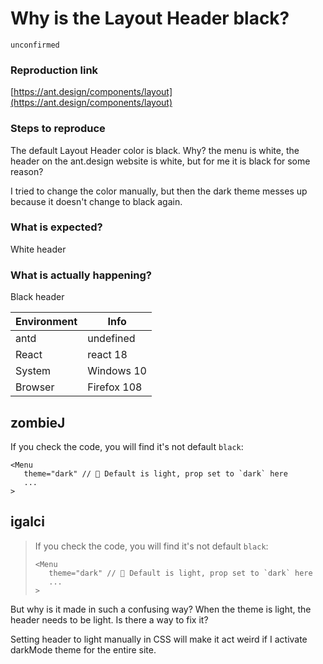 # Why is the Layout Header black?

`unconfirmed`

### Reproduction link

[https://ant.design/components/layout](https://ant.design/components/layout)

### Steps to reproduce

The default Layout Header color is black. Why? the menu is white, the header on the ant.design website is white, but for me it is black for some reason?

I tried to change the color manually, but then the dark theme messes up because it doesn't change to black again.

### What is expected?

White header

### What is actually happening?

Black header

| Environment | Info        |
| ----------- | ----------- |
| antd        | undefined   |
| React       | react 18    |
| System      | Windows 10  |
| Browser     | Firefox 108 |

<!-- generated by ant-design-issue-helper. DO NOT REMOVE -->

## zombieJ

If you check the code, you will find it's not default `black`:

```tsx
<Menu
   theme="dark" // 👀 Default is light, prop set to `dark` here
   ...
>
```

## igalci

> If you check the code, you will find it's not default `black`:
>
> ```tsx
> <Menu
>    theme="dark" // 👀 Default is light, prop set to `dark` here
>    ...
> >
> ```

But why is it made in such a confusing way? When the theme is light, the header needs to be light. Is there a way to fix it?

Setting header to light manually in CSS will make it act weird if I activate darkMode theme for the entire site.
